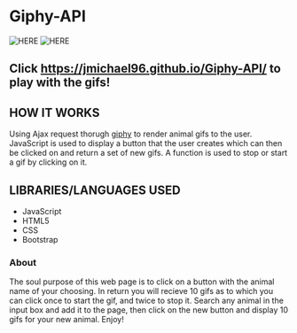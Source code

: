 # Giphy-API
![HERE](https://media.giphy.com/media/M1DaLGxFGS6o8/giphy.gif) ![HERE](https://media.giphy.com/media/uWAVxSl0Fu0wCJakNb/giphy.gif)

## Click https://jmichael96.github.io/Giphy-API/ to play with the gifs!

## HOW IT WORKS
  Using Ajax request thorugh [giphy](https://giphy.com/) to render animal gifs to the user.
  JavaScript is used to display a button that the user creates which can then be clicked on and return a set of new gifs.
  A function is used to stop or start a gif by clicking on it.
## LIBRARIES/LANGUAGES USED 
- JavaScript
- HTML5
- CSS 
- Bootstrap

### About 
  The soul purpose of this web page is to click on a button with the animal
  name of your choosing. In return you will recieve 10 gifs as to which you can
  click once to start the gif, and twice to stop it. Search any animal in the input box
  and add it to the page, then click on the new button and display 10 gifs for your new animal.
  Enjoy!
